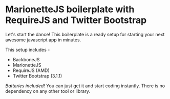 MarionetteJS boilerplate with RequireJS and Twitter Bootstrap
=============================================================

Let's start the dance! This boilerplate is a ready setup for starting your next awesome javascript app in minutes.

This setup includes -

* BackboneJS
* MarionetteJS 
* RequireJS (AMD)
* Twitter Bootstrap (3.1.1)

*Batteries included!* You can just get it and start coding instantly. There is no dependency on any other tool or library.
